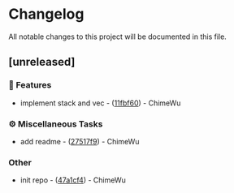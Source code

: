 # Changelog

All notable changes to this project will be documented in this file.

## [unreleased]

### 🚀 Features

- implement stack and vec - ([11fbf60]($REPO/commit/11fbf606cd8fb3b729d5668dbf905b4d81b50768)) - ChimeWu

### ⚙️ Miscellaneous Tasks

- add readme - ([27517f9]($REPO/commit/27517f91f83168776820510e92901f1aac3e71bf)) - ChimeWu

### Other

- init repo - ([47a1cf4]($REPO/commit/47a1cf420f8eaa82e165731962c241b75743bf0f)) - ChimeWu

<!-- generated by git-cliff -->

